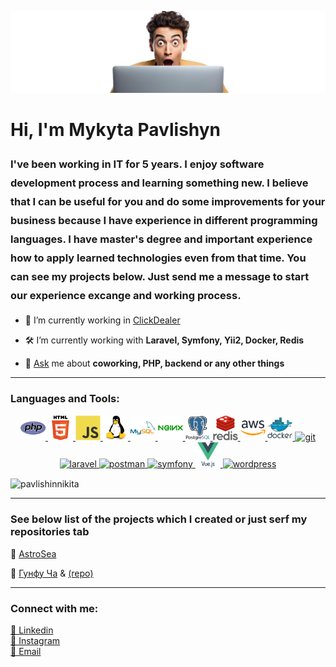 ![MasterHead](/images/person.jpg)


<h1>Hi, I'm Mykyta Pavlishyn</h1>
<h3 style="line-height: 30px">
    I've been working in IT for 5 years. I enjoy software development process and learning something new. 
    I believe that I can be useful for you and do some improvements for your business because I have experience in different programming languages. 
    I have master's degree and important experience how to apply learned technologies even from that time. 
    You can see my projects below. Just send me a message to start our experience excange and working process.
</h3>

<!-- INFO BLOCK -->
- 🔭 I’m currently working in [ClickDealer](https://clickdealer.com)

- 🛠️ I’m currently working with **Laravel, Symfony, Yii2, Docker, Redis**

- 💬 [Ask](mailto:pavlishin.nikita@gmail.com) me about **coworking, PHP, backend or any other things**

<hr />

<!-- LANGUAGES BLOCK -->
<h3 align="left">Languages and Tools:</h3>
<p align="center">
    <a href="https://www.php.net" target="_blank" rel="noreferrer">
        <img src="https://raw.githubusercontent.com/devicons/devicon/master/icons/php/php-original.svg" alt="php" width="40" height="40"/>
    </a>
    <a href="https://www.w3.org/html/" target="_blank" rel="noreferrer">
        <img src="https://raw.githubusercontent.com/devicons/devicon/master/icons/html5/html5-original-wordmark.svg" alt="html5" width="40" height="40"/>
    </a>
    <a href="https://developer.mozilla.org/en-US/docs/Web/JavaScript" target="_blank" rel="noreferrer">
        <img src="https://raw.githubusercontent.com/devicons/devicon/master/icons/javascript/javascript-original.svg" alt="javascript" width="40" height="40"/>
    </a>
    <a href="https://www.linux.org/" target="_blank" rel="noreferrer">
        <img src="https://raw.githubusercontent.com/devicons/devicon/master/icons/linux/linux-original.svg" alt="linux" width="40" height="40"/>
    </a>
    <a href="https://www.mysql.com/" target="_blank" rel="noreferrer">
        <img src="https://raw.githubusercontent.com/devicons/devicon/master/icons/mysql/mysql-original-wordmark.svg" alt="mysql" width="40" height="40"/>
    </a>
    <a href="https://www.nginx.com" target="_blank" rel="noreferrer">
        <img src="https://raw.githubusercontent.com/devicons/devicon/master/icons/nginx/nginx-original.svg" alt="nginx" width="40" height="40"/>
    </a>
    <a href="https://www.postgresql.org" target="_blank" rel="noreferrer">
        <img src="https://raw.githubusercontent.com/devicons/devicon/master/icons/postgresql/postgresql-original-wordmark.svg" alt="postgresql" width="40" height="40"/>
    </a>
    <a href="https://redis.io" target="_blank" rel="noreferrer">
        <img src="https://raw.githubusercontent.com/devicons/devicon/master/icons/redis/redis-original-wordmark.svg" alt="redis" width="40" height="40"/>
    </a>
    <a href="https://aws.amazon.com" target="_blank" rel="noreferrer">
        <img src="https://raw.githubusercontent.com/devicons/devicon/master/icons/amazonwebservices/amazonwebservices-original-wordmark.svg" alt="aws" width="40" height="40"/>
    </a>
    <a href="https://www.docker.com/" target="_blank" rel="noreferrer">
        <img src="https://raw.githubusercontent.com/devicons/devicon/master/icons/docker/docker-original-wordmark.svg" alt="docker" width="40" height="40"/>
    </a>
    <a href="https://git-scm.com/" target="_blank" rel="noreferrer">
        <img src="https://www.vectorlogo.zone/logos/git-scm/git-scm-icon.svg" alt="git" width="40" height="40"/>
    </a>
    <a href="https://laravel.com/" target="_blank" rel="noreferrer">
        <img src="https://laravel.com/img/logomark.min.svg" alt="laravel" width="40" height="40"/>
    </a>
    <a href="https://postman.com" target="_blank" rel="noreferrer">
        <img src="https://www.vectorlogo.zone/logos/getpostman/getpostman-icon.svg" alt="postman" width="40" height="40"/>
    </a>
    <a href="https://symfony.com" target="_blank" rel="noreferrer">
        <img src="https://symfony.com/logos/symfony_black_03.svg" alt="symfony" width="40" height="40"/>
    </a>
    <a href="https://vuejs.org/" target="_blank" rel="noreferrer">
        <img src="https://raw.githubusercontent.com/devicons/devicon/master/icons/vuejs/vuejs-original-wordmark.svg" alt="vuejs" width="40" height="40"/>
    </a>
    <a href="https://wordpress.org/" target="_blank" rel="noreferrer">
        <img src="https://www.cdnlogo.com/logos/w/65/wordpress.svg" alt="wordpress" width="40" height="40"/>
    </a>
</p>
<p>
    <img align="center" src="https://github-readme-stats.vercel.app/api/top-langs?username=pavlishinnikita&show_icons=true&locale=en&layout=compact" alt="pavlishinnikita" />
</p>

<hr />

<!-- PORTFOLIO BLOCK -->
<h3 align="left">See below list of the projects which I created or just serf my repositories tab</h3>

<div>
<div align="left">
    <div>
        <p>🔗 <a href="https://github.com/pavlishinnikita/swatik-shop">AstroSea</a></p>
    </div>
</div>
<div align="left">
    <div>
        <p>🔗 <a href="https://gongfu.com.ua">Гунфу Ча</a> & <a href="https://github.com/pavlishinnikita/gongfu.ua">(repo)</a></p>
    </div>
</div>
</div>

<hr />

<!-- CONTACTS BLOCK -->
<h3 align="left">Connect with me:</h3>
<p align="left">
    <div>
        <a href="https://www.linkedin.com/in/mykyta-pavlishin/">🔗 Linkedin</a>
    </div>
    <div>
        <a href="https://www.instagram.com/nikita.pavlishin/">🔗 Instagram</a>
    </div>
    <div>
        <a href="mailto:pavlishin.nikita@gmail.com">📧 Email</a>
    </div>
</p>
